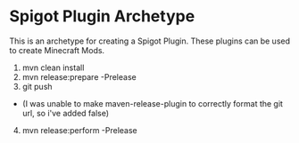 # Spigot Plugin Archetype

This is an archetype for creating a Spigot Plugin. These plugins can be used to create Minecraft Mods.

1. mvn clean install
2. mvn release:prepare -Prelease
3. git push
  * (I was unable to make maven-release-plugin to correctly format the git url, so i've added <pushChanges>false</pushChanges>)
4. mvn release:perform -Prelease